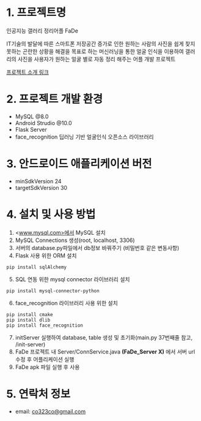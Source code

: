 # 1. 프로젝트명
인공지능 갤러리 정리어플 FaDe

IT기술의 발달에 따른 스마트폰 저장공간 증가로 인한 원하는 사람의 사진을 쉽게 찾지 못하는 곤란한 상황을 해결을 목표로 하는 머신러닝을 통한 얼굴 인식을 이용하여 갤러리의 사진을 사용자가 원하는 얼굴 별로 자동 정리 해주는 어플 개발 프로젝트

[프로젝트 소개 링크](https://www.notion.so/co323co/FaDe-776a106927b74a39a4724fb20b0d2eab)

# 2. 프로젝트 개발 환경
- MySQL @8.0
- Android Strudio @10.0
- Flask Server
- face_recognition 딥러닝 기반 얼굴인식 오픈소스 라이브러리

# 3. 안드로이드 애플리케이션 버전
- minSdkVersion 24
- targetSdkVersion 30

# 4. 설치 및 사용 방법
1. <www.mysql.com>에서 MySQL 설치
2. MySQL Connections 생성(root, localhost, 3306)
3. 서버의 database.py파일에서 db정보 바꿔주기 (비밀번호 같은 변동사항)
4. Flask 사용 위한 ORM 설치 
```
pip install sqlAlchemy
```
5. SQL 연동 위한 mysql connector 라이브러리 설치
```
pip install mysql-connector-python
```
6. face_recognition 라이브러리 사용 위한 설치
```
pip install cmake
pip install dlib
pip install face_recognition
```

7. initServer 실행하여 database, table 생성 및 초기화(main.py 37번째줄 참고, /init-server)
8. FaDe 프로젝트 내 Server/ConnService.java **(FaDe_Server X)** 에서 서버 url 수정 후 어플리케이션 실행
9. FaDe apk 파일 실행 후 사용

# 5. 연락처 정보
- email: co323co@gmail.com​
